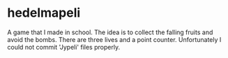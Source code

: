 # hedelmapeli
A game that I made in school. The idea is to collect the falling fruits and avoid the bombs. There are three lives and a point counter. Unfortunately I could not commit 'Jypeli' files properly.
